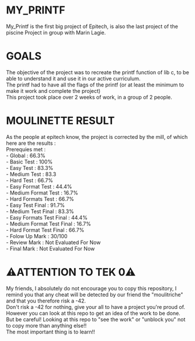 <H1>MY_PRINTF</H1>
My_Printf is the first big project of Epitech, is also the last project of the piscine
Project in group with Marin Lagie.

<H1>GOALS</H1>
The objective of the project was to recreate the printf function of lib c, to be able to understand it and use it in our active curriculum. <br>
The printf had to have all the flags of the printf (or at least the minimum to make it work and complete the project) <br>
This project took place over 2 weeks of work, in a group of 2 people. <br>

<H1>MOULINETTE RESULT</H1>
As the people at epitech know, the project is corrected by the mill, of which here are the results : <br>
Prerequies met : <br>
- Global : 66.3% <br>
- Basic Test : 100% <br>
- Easy Test : 83.3% <br>
- Medium Test : 83.3 <br>
- Hard Test : 66.7% <br>
- Easy Format Test : 44.4% <br>
- Medium Format Test : 16.7% <br>
- Hard Formats Test : 66.7% <br>
- Easy Test Final : 91.7% <br>
- Medium Test Final : 83.3% <br>
- Easy Formats Test Final : 44.4% <br>
- Medium Format Test Final : 16.7% <br>
- Hard Format Test Final : 66.7% <br>
- Folow Up Mark : 30/100 <br>
- Review Mark : Not Evaluated For Now <br>
- Final Mark : Not Evaluated For Now <br>

<H1> ⚠️ATTENTION TO TEK 0⚠️ </H1>
My friends, I absolutely do not encourage you to copy this repository, I remind you that any cheat will be detected by our friend the "moulitriche" and that you therefore risk a -42. <br>
Don't risk a -42 for nothing, give your all to have a project you're proud of. However you can look at this repo to get an idea of ​​the work to be done. <br>
But be careful! Looking at this repo to "see the work" or "unblock you" not to copy more than anything else!! <br>
The most important thing is to learn!! <br>
